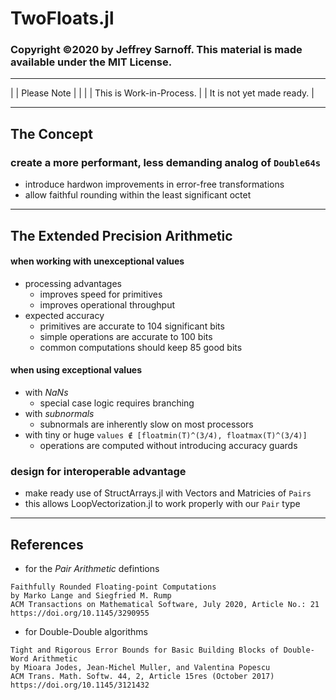 # TwoFloats.jl

### Copyright ©2020 by Jeffrey Sarnoff. This material is made available under the MIT License.

----

 |
 |                                            Please Note                         |
 |                                                                                |
 |                                       This is Work-in-Process.                 |
 |                                       It is not yet made ready.                |
                   
             
----

## The Concept

### create a more performant, less demanding analog of `Double64s`
   - introduce hardwon improvements in error-free transformations
   - allow faithful rounding within the least significant octet

----

## The Extended Precision Arithmetic

#### when working with unexceptional values
   - processing advantages  
        - improves speed for primitives
        - improves operational throughput
   - expected accuracy   
        - primitives are accurate to 104 significant bits  
        - simple operations are accurate to 100 bits
        - common computations should keep 85 good bits

#### when using exceptional values
   - with _NaNs_
       - special case logic requires branching
   - with _subnormals_    
       - subnormals are inherently slow on most processors
   - with tiny or huge `values ∉ [floatmin(T)^(3/4), floatmax(T)^(3/4)]`
       - operations are computed without introducing accuracy guards
   
### design for interoperable advantage   
   - make ready use of StructArrays.jl with Vectors and Matricies of `Pairs`
   - this allows LoopVectorization.jl to work properly with our `Pair` type
 
----

## References

- for the _Pair Arithmetic_ defintions
```
Faithfully Rounded Floating-point Computations
by Marko Lange and Siegfried M. Rump
ACM Transactions on Mathematical Software, July 2020, Article No.: 21
https://doi.org/10.1145/3290955
```
- for Double-Double algorithms
```
Tight and Rigorous Error Bounds for Basic Building Blocks of Double-Word Arithmetic
by Mioara Jodes, Jean-Michel Muller, and Valentina Popescu
ACM Trans. Math. Softw. 44, 2, Article 15res (October 2017)
https://doi.org/10.1145/3121432
```

